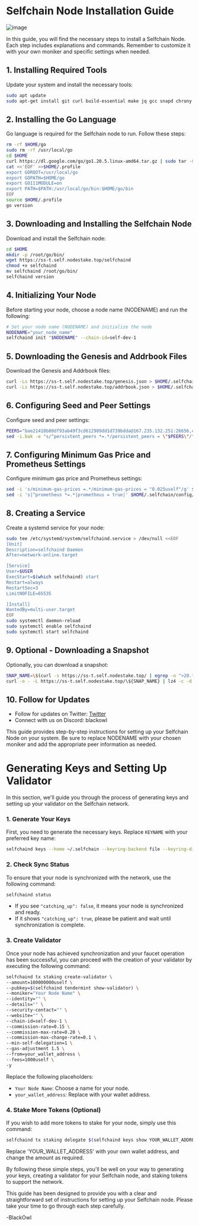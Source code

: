 # Selfchain Node Installation Guide

![image](https://github.com/brsbrc/Testnetler-ve-Rehberler/assets/107190154/8afb86d4-79a2-4a88-92da-16edadd067e6)

In this guide, you will find the necessary steps to install a Selfchain Node. Each step includes explanations and commands. Remember to customize it with your own moniker and specific settings when needed.

## 1. Installing Required Tools

Update your system and install the necessary tools:

```bash
sudo apt update
sudo apt-get install git curl build-essential make jq gcc snapd chrony lz4 tmux unzip bc -y
```

## 2. Installing the Go Language

Go language is required for the Selfchain node to run. Follow these steps:

```bash
rm -rf $HOME/go
sudo rm -rf /usr/local/go
cd $HOME
curl https://dl.google.com/go/go1.20.5.linux-amd64.tar.gz | sudo tar -C/usr/local -zxvf -
cat <<'EOF' >>$HOME/.profile
export GOROOT=/usr/local/go
export GOPATH=$HOME/go
export GO111MODULE=on
export PATH=$PATH:/usr/local/go/bin:$HOME/go/bin
EOF
source $HOME/.profile
go version
```

## 3. Downloading and Installing the Selfchain Node

Download and install the Selfchain node:

```bash
cd $HOME
mkdir -p /root/go/bin/
wget https://ss-t.self.nodestake.top/selfchaind
chmod +x selfchaind
mv selfchaind /root/go/bin/
selfchaind version
```

## 4. Initializing Your Node

Before starting your node, choose a node name (NODENAME) and run the following:

```bash
# Set your node name (NODENAME) and initialize the node
NODENAME="your_node_name"
selfchaind init "$NODENAME" --chain-id=self-dev-1
```

## 5. Downloading the Genesis and Addrbook Files

Download the Genesis and Addrbook files:

```bash
curl -Ls https://ss-t.self.nodestake.top/genesis.json > $HOME/.selfchain/config/genesis.json 
curl -Ls https://ss-t.self.nodestake.top/addrbook.json > $HOME/.selfchain/config/addrbook.json 
```

## 6. Configuring Seed and Peer Settings

Configure seed and peer settings:

```bash
PEERS="bae21418b80df93ab49f3cd612989dd1d739bdda@167.235.132.251:26656,c66b609d52cd9b4062520ef5eff1081db1ddca85@5.75.178.181:26656,5f180263bec701b722b750b9fa63ee95969e5d02@65.109.238.88:26656,7b972e7dc4e5fd1225c94f9f8f146c321fb0d380@5.75.159.86:26656,342702c9800ae15c46d40d24e7f6d209a60a9cf7@116.203.59.248:26656,88ffe6a82f9f5425c7484d3659130db88b0907a5@38.242.230.118:57656,59b50622fedb264ba4871b48c42ef21b518566da@141.94.18.48:26656,c244ea9c8d45923b00439617324552eaf20efd3e@5.9.61.78:33656,e50e9d1ad731164a54a403bd6bafda11ba13b749@170.64.141.15:26656,ca4b6131d616d4d5930e50f1f557950f17fe4091@188.166.218.244:26656,2425d2ba5f493a10d4decd0fb42ef47dc13efec2@206.189.206.88:26656" 
sed -i.bak -e "s/^persistent_peers *=.*/persistent_peers = \"$PEERS\"/" $HOME/.selfchain/config/config.toml
```

## 7. Configuring Minimum Gas Price and Prometheus Settings

Configure minimum gas price and Prometheus settings:

```bash
sed -i 's/minimum-gas-prices =.*/minimum-gas-prices = "0.025uself"/g' $HOME/.selfchain/config/app.toml
sed -i 's|^prometheus *=.*|prometheus = true|' $HOME/.selfchain/config/config.toml
```

## 8. Creating a Service

Create a systemd service for your node:

```bash
sudo tee /etc/systemd/system/selfchaind.service > /dev/null <<EOF
[Unit]
Description=selfchaind Daemon
After=network-online.target

[Service]
User=$USER
ExecStart=$(which selfchaind) start
Restart=always
RestartSec=3
LimitNOFILE=65535

[Install]
WantedBy=multi-user.target
EOF
sudo systemctl daemon-reload
sudo systemctl enable selfchaind
sudo systemctl start selfchaind
```

## 9. Optional - Downloading a Snapshot

Optionally, you can download a snapshot:

```bash
SNAP_NAME=\$(curl -s https://ss-t.self.nodestake.top/ | egrep -o ">20.*\.tar.lz4" | tr -d ">")
curl -o - -L https://ss-t.self.nodestake.top/\${SNAP_NAME} | lz4 -c -d - | tar -x -C $HOME/.selfchain
```


## 10. Follow for Updates

- Follow for updates on Twitter: [Twitter](https://twitter.com/brsbtc)
- Connect with us on Discord: blackowl


This guide provides step-by-step instructions for setting up your Selfchain Node on your system. Be sure to replace NODENAME with your chosen moniker and add the appropriate peer information as needed.

# Generating Keys and Setting Up Validator

In this section, we'll guide you through the process of generating keys and setting up your validator on the Selfchain network.

### 1. Generate Your Keys

First, you need to generate the necessary keys. Replace `KEYNAME` with your preferred key name:

```bash
selfchaind keys --home ~/.selfchain --keyring-backend file --keyring-dir keys add KEYNAME
```

### 2. Check Sync Status

To ensure that your node is synchronized with the network, use the following command:

```bash
selfchaind status
```

- If you see `"catching_up": false`, it means your node is synchronized and ready.
- If it shows `"catching_up": true`, please be patient and wait until synchronization is complete.

### 3. Create Validator

Once your node has achieved synchronization and your faucet operation has been successful, you can proceed with the creation of your validator by executing the following command:

```bash
selfchaind tx staking create-validator \
--amount=100000000uself \
--pubkey=$(selfchaind tendermint show-validator) \
--moniker="Your Node Name" \
--identity="" \
--details="" \
--security-contact="" \
--website="" \
--chain-id=self-dev-1 \
--commission-rate=0.15 \
--commission-max-rate=0.20 \
--commission-max-change-rate=0.1 \
--min-self-delegation=1 \
--gas-adjustment 1.5 \
--from=your_wallet_address \
--fees=1000uself \
-y
```

Replace the following placeholders:
- `Your Node Name`: Choose a name for your node.
- `your_wallet_address`: Replace with your wallet address.

### 4. Stake More Tokens (Optional)

If you wish to add more tokens to stake for your node, simply use this command:

```bash
selfchaind tx staking delegate $(selfchaind keys show YOUR_WALLET_ADDRESS --bech val -a) 1000000uself --from YOUR_WALLET_ADDRESS --chain-id self-dev-1 --gas-adjustment 1.2 --fees 1000uself -y
```

Replace 'YOUR_WALLET_ADDRESS' with your own wallet address, and change the amount as required.

By following these simple steps, you'll be well on your way to generating your keys, creating a validator for your Selfchain node, and staking tokens to support the network.

This guide has been designed to provide you with a clear and straightforward set of instructions for setting up your Selfchain node. Please take your time to go through each step carefully.

-BlackOwl
